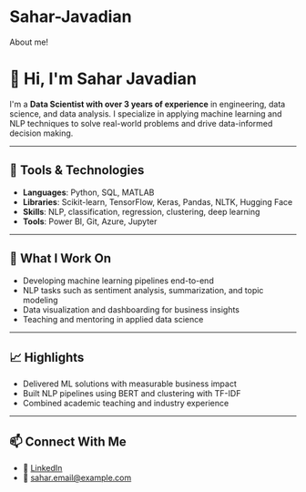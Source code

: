 # Sahar-Javadian
About me!


# 👋 Hi, I'm Sahar Javadian

I'm a **Data Scientist with over 3 years of experience** in engineering, data science, and data analysis. I specialize in applying machine learning and NLP techniques to solve real-world problems and drive data-informed decision making.

---

## 🔧 Tools & Technologies

- **Languages**: Python, SQL, MATLAB  
- **Libraries**: Scikit-learn, TensorFlow, Keras, Pandas, NLTK, Hugging Face  
- **Skills**: NLP, classification, regression, clustering, deep learning  
- **Tools**: Power BI, Git, Azure, Jupyter

---

## 💼 What I Work On

- Developing machine learning pipelines end-to-end  
- NLP tasks such as sentiment analysis, summarization, and topic modeling  
- Data visualization and dashboarding for business insights  
- Teaching and mentoring in applied data science

---

## 📈 Highlights

- Delivered ML solutions with measurable business impact  
- Built NLP pipelines using BERT and clustering with TF-IDF  
- Combined academic teaching and industry experience

---

## 📫 Connect With Me

- 💼 [LinkedIn](https://linkedin.com/in/YOUR-NAME-HERE)  
- 📧 sahar.email@example.com
